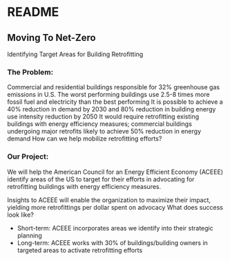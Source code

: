 # README

## Moving To Net-Zero

Identifying Target Areas for Building Retrofitting

### The Problem:

Commercial and residential buildings responsible for 32% greenhouse gas emissions in U.S.
The worst performing buildings use 2.5-8 times more fossil fuel and electricity than the best performing
It is possible to achieve a 40% reduction in demand by 2030 and 80% reduction in building energy use intensity reduction by 2050
It would require retrofitting existing buildings with energy efficiency measures; commercial buildings undergoing major retrofits likely to achieve 50% reduction in energy demand
How can we help mobilize retrofitting efforts?

### Our Project:
We will help the American Council for an Energy Efficient Economy (ACEEE) identify areas of the US to target for their efforts in advocating for retrofitting buildings with energy efficiency measures. 

Insights to ACEEE will enable the organization to maximize their impact, yielding more retrofittings per dollar spent on advocacy
What does success look like?
- Short-term: ACEEE incorporates areas we identify into their strategic planning
- Long-term: ACEEE works with 30% of buildings/building owners in targeted areas to activate retrofitting efforts
